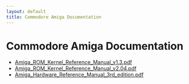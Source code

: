 ```yaml
---
layout: default
title: Commodore Amiga Documentation
---
```


# Commodore Amiga Documentation

* [Amiga_ROM_Kernel_Reference_Manual_v1.3.pdf](Amiga_ROM_Kernel_Reference_Manual_v1.3.pdf)
* [Amiga_ROM_Kernel_Reference_Manual_v2.04.pdf](Amiga_ROM_Kernel_Reference_Manual_v2.04.pdf)
* [Amiga_Hardware_Reference_Manual_3rd_edition.pdf](Amiga_Hardware_Reference_Manual_3rd_edition.pdf)
